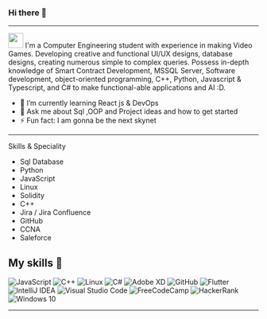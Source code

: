 ### Hi there 👋

<!--
**Itz0xAkira/Itz0xAkira** is a ✨ _special_ ✨ repository because its `README.md` (this file) appears on your GitHub profile.<!-->


---------------------------------------------------------------------------------------------------------------------------
<img src="https://raw.githubusercontent.com/iampavangandhi/iampavangandhi/master/gifs/Hi.gif" width="30px"> I'm a Computer Engineering student with experience in making Video Games. Developing creative and functional UI/UX designs, database designs, creating numerous simple to complex queries. Possess in-depth knowledge of Smart Contract Development, MSSQL Server, Software development, object-oriented programming, C++, Python, Javascript & Typescript, and C# to make functional-able applications and AI :D.

- 🌱 I’m currently learning React js & DevOps
- 💬 Ask me about Sql ,OOP and Project ideas and how to get started
- ⚡ Fun fact: I am gonna be the next skynet
---------------------------------------------------------------------------------------------------------------------------
Skills & Speciality
- Sql Database
- Python
- JavaScript
- Linux
- Solidity
- C++
- Jira / Jira Confluence
- GitHub
- CCNA
- Saleforce 


## My skills 🚀

<img alt="JavaScript" src="https://img.shields.io/badge/javascript-%23323330.svg?style=for-the-badge&logo=javascript&logoColor=%23F7DF1E"/> <img alt="C++" src="https://img.shields.io/badge/cplusplus-%23239120.svg?style=for-the-badge&logo=java&logoColor=white"/> <img alt="Linux" src="https://img.shields.io/badge/Linux-FCC624?style=for-the-badge&logo=linux&logoColor=black"> <img alt="C#" src="https://img.shields.io/badge/c%23-%23239120.svg?style=for-the-badge&logo=c-sharp&logoColor=white"/>  <img alt="Adobe XD" src="https://img.shields.io/badge/adobexd-%23FF26BE.svg?style=for-the-badge&logo=adobexd&logoColor=white"/>  <img alt="GitHub" src="https://img.shields.io/badge/github-%23121011.svg?style=for-the-badge&logo=github&logoColor=white"/>  <img alt="Flutter" src="https://img.shields.io/badge/Flutter-%2302569B.svg?style=for-the-badge&logo=Flutter&logoColor=white" /> 
<img alt="IntelliJ IDEA" src="https://img.shields.io/badge/IntelliJIDEA-000000.svg?style=for-the-badge&logo=intellij-idea&logoColor=white"/> <img alt="Visual Studio Code" src="https://img.shields.io/badge/VisualStudioCode-0078d7.svg?style=for-the-badge&logo=visual-studio-code&logoColor=white"/> <img alt="FreeCodeCamp" src="https://img.shields.io/badge/Freecodecamp-%23123.svg?&style=for-the-badge&logo=freecodecamp&logoColor=green"/>  <img alt="HackerRank" src="https://img.shields.io/badge/-Hackerrank-2EC866?style=for-the-badge&logo=HackerRank&logoColor=white"/> <img alt="Windows 10" src="https://img.shields.io/badge/Windows-0078D6?style=for-the-badge&logo=windows&logoColor=white" />

---------------------------------------------------------------------------------------------------------------------------
